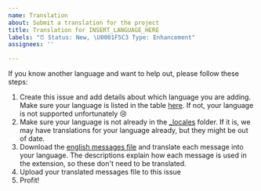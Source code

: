 ```yaml
---
name: Translation
about: Submit a translation for the project
title: Translation for INSERT_LANGUAGE_HERE
labels: "⏰ Status: New, \U0001F5C3 Type: Enhancement"
assignees: ''

---
```


If you know another language and want to help out, please follow these steps:
1. Create this issue and add details about which language you are adding. Make sure your language is listed in the table [here](https://developer.chrome.com/docs/webstore/i18n/#choosing-locales-to-support). If not, your language is not supported unfortunately 😢
2. Make sure your language is not already in the [_locales](_locales) folder. If it is, we may have translations for your language already, but they might be out of date.
3. Download the [english messages file](_locales/en/messages.json) and translate each message into your language. The descriptions explain how each message is used in the extension, so these don't need to be translated.
4. Upload your translated messages file to this issue
5. Profit!
